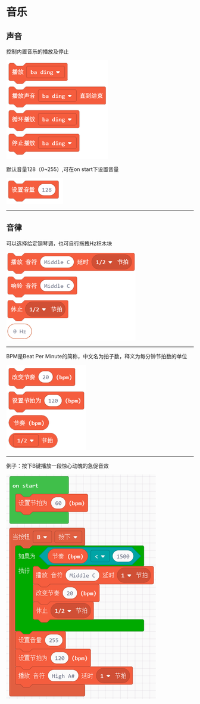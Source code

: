 # 音乐  

## 声音

控制内置音乐的播放及停止

![](image/block_1_1.png ':no-zoom')  

默认音量128（0~255）,可在on start下设置音量 
  
![](image/block_1_0.png ':no-zoom') 

---  

## 音律


可以选择给定钢琴调，也可自行拖拽Hz积木块

![](image/block_1_2.png ':no-zoom')    

---  

BPM是Beat Per Minute的简称，中文名为拍子数，释义为每分钟节拍数的单位  

![](image/block_1_3.png ':no-zoom')   

---  

例子：按下B键播放一段惊心动魄的急促音效  

![](image/block_1_4.png ':no-zoom') 